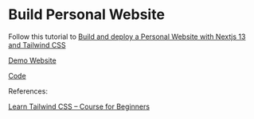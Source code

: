 # Build Personal Website

Follow this tutorial to [Build and deploy a Personal Website with Nextjs 13 and Tailwind CSS](https://www.youtube.com/watch?v=eOH5QXEgEos)

[Demo Website](https://resume-app-omega.vercel.app)

[Code](https://github.com/timeToCode-ali/resume-app)

References:

[Learn Tailwind CSS – Course for Beginners](https://www.youtube.com/watch?v=ft30zcMlFao)

